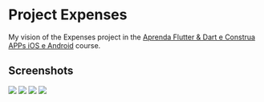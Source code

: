 # Project Expenses

My vision of the Expenses project in the [Aprenda Flutter & Dart e Construa APPs iOS e Android](https://www.cod3r.com.br/courses/aprenda-flutter-dart-e-construa-apps-ios-e-android) course.

## Screenshots
![](https://github.com/lobobranco/flutter_expenses/blob/master/screenshots/Screenshot1.png)
![](https://github.com/lobobranco/flutter_expenses/blob/master/screenshots/Screenshot2.png)
![](https://github.com/lobobranco/flutter_expenses/blob/master/screenshots/Screenshot3.png)
![](https://github.com/lobobranco/flutter_expenses/blob/master/screenshots/Screenshot4.png)